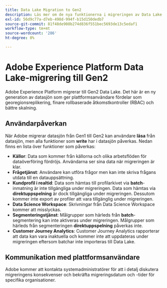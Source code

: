 ```yaml
---
title: Data Lake Migration to Gen2
description: Läs mer om de nya funktionerna i migreringen av Data Lake till Gen2 i Adobe Experience Platform.
exl-id: 56d9c77a-d7eb-498d-994f-b15d150dedb7
source-git-commit: 81f48de908b274d836f551bec5693de13c5edaf1
workflow-type: tm+mt
source-wordcount: '286'
ht-degree: 0%

---
```


# Adobe Experience Platform Data Lake-migrering till Gen2

Adobe Experience Platform migrerar till Gen2 Data Lake. Det här är en ny generation av datasjön som ger plattformsanvändare fördelar som georegionsreplikering, finare rollbaserade åtkomstkontroller (RBAC) och bättre skalning.

## Användarpåverkan

När Adobe migrerar datasjön från Gen1 till Gen2 kan användare **läsa** från datasjön, men alla funktioner som **write** har i datasjön påverkas. Nedan finns en lista över funktioner som påverkas:

- **Källor**: Data som kommer från källorna och olika arbetsflöden för dataöverföring fördröjs. Användarna ser sina data när migreringen är klar.
- **Frågetjänst**: Användare kan utföra frågor men kan inte skriva frågans utdata till en datauppsättning.
- **Kundprofil i realtid**: Data som hämtas till profilarkivet via **batch**-inmatning är inte tillgängliga under migreringen. Data som hämtas via **direktuppspelning** är dock tillgängliga under migreringen. Dessutom kommer inte export av profiler att vara tillgänglig under migreringen.
- **Data Science Workspace**: Skrivningar från Data Science Workspace kommer att misslyckas.
- **Segmenteringstjänst**: Målgrupper som härleds från **batch**-segmentering kan inte aktiveras under migreringen. Målgrupper som härleds från segmenteringen **direktuppspelning** påverkas inte.
- **Customer Journey Analytics**: Customer Journey Analytics rapporterar att data kan vara inaktuella och kommer inte att uppdateras under migreringen eftersom batchar inte importeras till Data Lake.

## Kommunikation med plattformsanvändare

Adobe kommer att kontakta systemadministratörer för att i detalj diskutera migreringens konsekvenser och bekräfta migreringsdatum och -tider för specifika organisationer.
